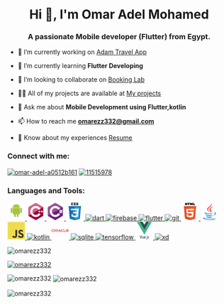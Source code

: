 <h1 align="center">Hi 👋, I'm Omar Adel Mohamed</h1>
<h3 align="center">A passionate Mobile developer (Flutter) from Egypt.</h3>


- 🔭 I’m currently working on [Adam Travel App](https://play.google.com/store/apps/details?id=com.adamtravel.adamtravel)

- 🌱 I’m currently learning **Flutter Developing**

- 👯 I’m looking to collaborate on [Booking Lab](https://play.google.com/store/apps/details?id=com.elmashriqandkhraman.bookinglab)

- 👨‍💻 All of my projects are available at [My projects](https://drive.google.com/file/d/1I1TicN1b_OsB_2mwYpHB0gpYvsCXl7hh/view?usp=sharing)

- 💬 Ask me about **Mobile Development using Flutter,kotlin**

- 📫 How to reach me **omarezz332@gmail.com**

- 📄 Know about my experiences [Resume](https://drive.google.com/file/d/1I1TicN1b_OsB_2mwYpHB0gpYvsCXl7hh/view?usp=sharing)

<h3 align="left">Connect with me:</h3>
<p align="left">
<a href="https://linkedin.com/in/omar-adel-a0512b161" target="blank"><img align="center" src="https://raw.githubusercontent.com/rahuldkjain/github-profile-readme-generator/master/src/images/icons/Social/linked-in-alt.svg" alt="omar-adel-a0512b161" height="30" width="50" /></a>
<a href="https://stackoverflow.com/users/11515978" target="blank"><img align="center" src="https://raw.githubusercontent.com/rahuldkjain/github-profile-readme-generator/master/src/images/icons/Social/stack-overflow.svg" alt="11515978" height="30" width="50" /></a>
</p>


<h3 align="left">Languages and Tools:</h3>
<p align="left"> <a href="https://developer.android.com" target="_blank" rel="noreferrer"> <img src="https://raw.githubusercontent.com/devicons/devicon/master/icons/android/android-original-wordmark.svg" alt="android" width="40" height="40"/> </a> <a href="https://www.w3schools.com/cpp/" target="_blank" rel="noreferrer"> <img src="https://raw.githubusercontent.com/devicons/devicon/master/icons/cplusplus/cplusplus-original.svg" alt="cplusplus" width="40" height="40"/> </a> <a href="https://www.w3schools.com/cs/" target="_blank" rel="noreferrer"> <img src="https://raw.githubusercontent.com/devicons/devicon/master/icons/csharp/csharp-original.svg" alt="csharp" width="40" height="40"/> </a> <a href="https://www.w3schools.com/css/" target="_blank" rel="noreferrer"> <img src="https://raw.githubusercontent.com/devicons/devicon/master/icons/css3/css3-original-wordmark.svg" alt="css3" width="40" height="40"/> </a> <a href="https://dart.dev" target="_blank" rel="noreferrer"> <img src="https://www.vectorlogo.zone/logos/dartlang/dartlang-icon.svg" alt="dart" width="40" height="40"/> </a> <a href="https://firebase.google.com/" target="_blank" rel="noreferrer"> <img src="https://www.vectorlogo.zone/logos/firebase/firebase-icon.svg" alt="firebase" width="40" height="40"/> </a> <a href="https://flutter.dev" target="_blank" rel="noreferrer"> <img src="https://www.vectorlogo.zone/logos/flutterio/flutterio-icon.svg" alt="flutter" width="40" height="40"/> </a> <a href="https://git-scm.com/" target="_blank" rel="noreferrer"> <img src="https://www.vectorlogo.zone/logos/git-scm/git-scm-icon.svg" alt="git" width="40" height="40"/> </a> <a href="https://www.w3.org/html/" target="_blank" rel="noreferrer"> <img src="https://raw.githubusercontent.com/devicons/devicon/master/icons/html5/html5-original-wordmark.svg" alt="html5" width="40" height="40"/> </a> <a href="https://www.java.com" target="_blank" rel="noreferrer"> <img src="https://raw.githubusercontent.com/devicons/devicon/master/icons/java/java-original.svg" alt="java" width="40" height="40"/> </a> <a href="https://developer.mozilla.org/en-US/docs/Web/JavaScript" target="_blank" rel="noreferrer"> <img src="https://raw.githubusercontent.com/devicons/devicon/master/icons/javascript/javascript-original.svg" alt="javascript" width="40" height="40"/> </a> <a href="https://kotlinlang.org" target="_blank" rel="noreferrer"> <img src="https://www.vectorlogo.zone/logos/kotlinlang/kotlinlang-icon.svg" alt="kotlin" width="40" height="40"/> </a> <a href="https://www.oracle.com/" target="_blank" rel="noreferrer"> <img src="https://raw.githubusercontent.com/devicons/devicon/master/icons/oracle/oracle-original.svg" alt="oracle" width="40" height="40"/> </a> <a href="https://www.sqlite.org/" target="_blank" rel="noreferrer"> <img src="https://www.vectorlogo.zone/logos/sqlite/sqlite-icon.svg" alt="sqlite" width="40" height="40"/> </a> <a href="https://www.tensorflow.org" target="_blank" rel="noreferrer"> <img src="https://www.vectorlogo.zone/logos/tensorflow/tensorflow-icon.svg" alt="tensorflow" width="40" height="40"/> </a> <a href="https://vuejs.org/" target="_blank" rel="noreferrer"> <img src="https://raw.githubusercontent.com/devicons/devicon/master/icons/vuejs/vuejs-original-wordmark.svg" alt="vuejs" width="40" height="40"/> </a> <a href="https://www.adobe.com/products/xd.html" target="_blank" rel="noreferrer"> <img src="https://cdn.worldvectorlogo.com/logos/adobe-xd.svg" alt="xd" width="40" height="40"/> </a> </p>

<p align="left"> <img src="https://komarev.com/ghpvc/?username=omarezz332&label=Profile%20views&color=0e75b6&style=flat" alt="omarezz332" /> </p>

<p align="left"> <a href="https://github.com/ryo-ma/github-profile-trophy"><img src="https://github-profile-trophy.vercel.app/?username=omarezz332" alt="omarezz332" /></a> </p>
<p><img align="left" src="https://github-readme-stats.vercel.app/api/top-langs?username=omarezz332&show_icons=true&locale=en&layout=compact" alt="omarezz332" /></p>

<p>&nbsp;<img align="center" src="https://github-readme-stats.vercel.app/api?username=omarezz332&show_icons=true&locale=en" alt="omarezz332" /></p>

<p><img align="center" src="https://github-readme-streak-stats.herokuapp.com/?user=omarezz332&" alt="omarezz332" /></p>
